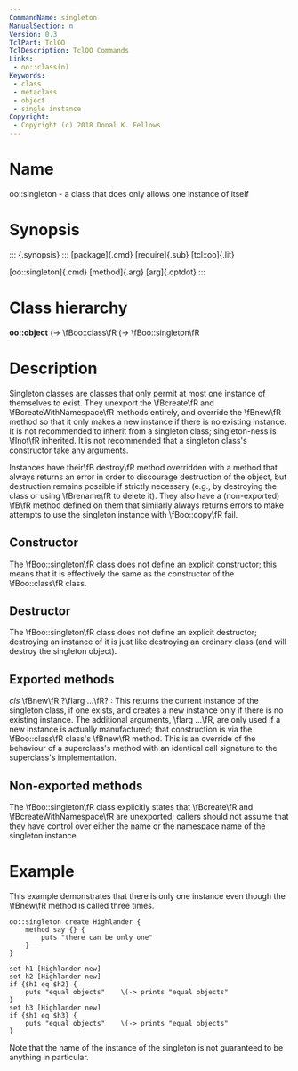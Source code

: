 ```yaml
---
CommandName: singleton
ManualSection: n
Version: 0.3
TclPart: TclOO
TclDescription: TclOO Commands
Links:
 - oo::class(n)
Keywords:
 - class
 - metaclass
 - object
 - single instance
Copyright:
 - Copyright (c) 2018 Donal K. Fellows
---
```


# Name

oo::singleton - a class that does only allows one instance of itself

# Synopsis

::: {.synopsis} :::
[package]{.cmd} [require]{.sub} [tcl::oo]{.lit}

[oo::singleton]{.cmd} [method]{.arg} [arg]{.optdot}
:::

# Class hierarchy

**oo::object**    \(-> \fBoo::class\fR        \(-> \fBoo::singleton\fR

# Description

Singleton classes are classes that only permit at most one instance of themselves to exist. They unexport the \fBcreate\fR and \fBcreateWithNamespace\fR methods entirely, and override the \fBnew\fR method so that it only makes a new instance if there is no existing instance.  It is not recommended to inherit from a singleton class; singleton-ness is \fInot\fR inherited. It is not recommended that a singleton class's constructor take any arguments.

Instances have their\fB destroy\fR method overridden with a method that always returns an error in order to discourage destruction of the object, but destruction remains possible if strictly necessary (e.g., by destroying the class or using \fBrename\fR to delete it). They also have a (non-exported) \fB<cloned>\fR method defined on them that similarly always returns errors to make attempts to use the singleton instance with \fBoo::copy\fR fail.

## Constructor

The \fBoo::singleton\fR class does not define an explicit constructor; this means that it is effectively the same as the constructor of the \fBoo::class\fR class.

## Destructor

The \fBoo::singleton\fR class does not define an explicit destructor; destroying an instance of it is just like destroying an ordinary class (and will destroy the singleton object).

## Exported methods

*cls* \fBnew\fR ?\fIarg ...\fR?
: This returns the current instance of the singleton class, if one exists, and creates a new instance only if there is no existing instance. The additional arguments, \fIarg ...\fR, are only used if a new instance is actually manufactured; that construction is via the \fBoo::class\fR class's \fBnew\fR method.
    This is an override of the behaviour of a superclass's method with an identical call signature to the superclass's implementation.


## Non-exported methods

The \fBoo::singleton\fR class explicitly states that \fBcreate\fR and \fBcreateWithNamespace\fR are unexported; callers should not assume that they have control over either the name or the namespace name of the singleton instance.

# Example

This example demonstrates that there is only one instance even though the \fBnew\fR method is called three times.

```
oo::singleton create Highlander {
    method say {} {
        puts "there can be only one"
    }
}

set h1 [Highlander new]
set h2 [Highlander new]
if {$h1 eq $h2} {
    puts "equal objects"    \(-> prints "equal objects"
}
set h3 [Highlander new]
if {$h1 eq $h3} {
    puts "equal objects"    \(-> prints "equal objects"
}
```

Note that the name of the instance of the singleton is not guaranteed to be anything in particular.

